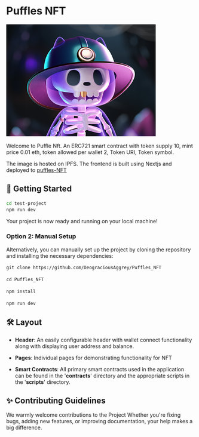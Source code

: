 # Puffles NFT

![Homepage](/22.png)

Welcome to Puffle Nft. An ERC721 smart contract with token supply 10, mint price 0.01 eth, token allowed per wallet 2, Token URI, Token symbol.

The image is hosted on IPFS. The frontend is built using Nextjs and deployed to 
[puffles-NFT](https://puffles-nft.vercel.app/)



## 🚀 Getting Started

```bash
cd test-project
npm run dev
```

Your project is now ready and running on your local machine!

### Option 2: Manual Setup

Alternatively, you can manually set up the project by cloning the repository and installing the necessary dependencies:

```
git clone https://github.com/DeograciousAggrey/Puffles_NFT

cd Puffles_NFT

npm install

npm run dev
```



## 🛠️ Layout

- **Header**: An easily configurable header with wallet connect functionality along with displaying user address and balance.

- **Pages**: Individual pages for demonstrating functionality for  NFT 

- **Smart Contracts**: All primary smart contracts used in the application can be found in the '**contracts**' directory and the appropriate scripts in the '**scripts**' directory.

## ✨ Contributing Guidelines

We warmly welcome contributions to the Project Whether you're fixing bugs, adding new features, or improving documentation, your help makes a big difference.

